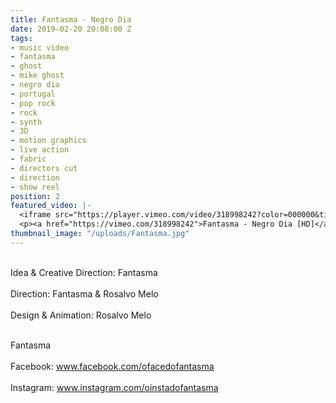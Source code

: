 ```yaml
---
title: Fantasma - Negro Dia
date: 2019-02-20 20:08:00 Z
tags:
- music video
- fantasma
- ghost
- mike ghost
- negro dia
- portugal
- pop rock
- rock
- synth
- 3D
- motion graphics
- live action
- fabric
- directors cut
- direction
- show reel
position: 2
featured_video: |-
  <iframe src="https://player.vimeo.com/video/318998242?color=000000&title=0&byline=0&portrait=0" width="640" height="480" frameborder="0" webkitallowfullscreen mozallowfullscreen allowfullscreen></iframe>
  <p><a href="https://vimeo.com/318998242">Fantasma - Negro Dia [HD]</a> from <a href="https://vimeo.com/rosalvomelo">rosalvomelo.</a> on <a href="https://vimeo.com">Vimeo</a>.</p>
thumbnail_image: "/uploads/Fantasma.jpg"
---
```


<br>Idea & Creative Direction: Fantasma<br>
<br>Direction: Fantasma & Rosalvo Melo<br>
<br>Design & Animation: Rosalvo Melo<br>



<br>Fantasma<br>
<br>Facebook: www.facebook.com/ofacedofantasma<br>
<br>Instagram: www.instagram.com/oinstadofantasma<br>